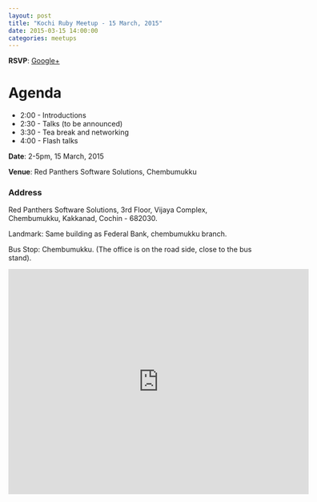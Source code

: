 ```yaml
---
layout: post
title: "Kochi Ruby Meetup - 15 March, 2015"
date: 2015-03-15 14:00:00
categories: meetups
---
```


**RSVP**: [Google+](https://plus.google.com/b/118057314399095933991/events/chp44qf20is6vj8s3sfe09obilo)

# Agenda

* 2:00 - Introductions
* 2:30 - Talks (to be announced)
* 3:30 - Tea break and networking
* 4:00 - Flash talks

**Date**: 2-5pm, 15 March, 2015

**Venue**: Red Panthers Software Solutions, Chembumukku

### Address

Red Panthers Software Solutions,
3rd Floor, Vijaya Complex,
Chembumukku, Kakkanad,
Cochin - 682030.

Landmark: Same building as Federal Bank, chembumukku branch.

Bus Stop: Chembumukku. (The office is on the road side, close to the bus stand).

<iframe src="https://www.google.com/maps/embed?pb=!1m14!1m8!1m3!1d491.13328304185126!2d76.3225269!3d10.01138540000001!3m2!1i1024!2i768!4f13.1!3m3!1m2!1s0x3b080cfc6912ba45%3A0xd025eef90cc61284!2sChembumukku+Bus+Stop!5e0!3m2!1sen!2sin!4v1425920284384" width="600" height="450" frameborder="0" style="border:0"></iframe>

